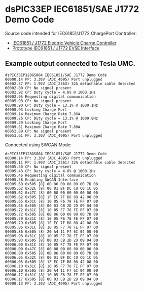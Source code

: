# dsPIC33EP IEC61851/SAE J1772 Demo Code

Source code intended for IEC61851/J1772 ChargePort Controller:

* [IEC61851 / J1772 Electric Vehicle Charge Controller](https://www.beyondlogic.org/iec61851-j1772-electric-vehicle-charge-controller)
* [Prototype IEC61851 / J1772 EVSE Interface](https://www.beyondlogic.org/prototype-iec61851-j1772-evse-interface)

## Example output connected to Tesla UMC.  

```
dsPIC33EP128GS804 IEC61851/SAE J1772 Demo Code
00000.14 PP: 3.30V (ADC_4095) Port unplugged
00002.57 PP: 1.90V (ADC_2363) 32A detachable cable detected
00002.80 CP: No signal present
00002.92 CP: Duty cycle = 4.8% @ 1000.1Hz
00002.95 Requesting digital communication
00005.98 CP: No signal present
00008.90 CP: Duty cycle = 13.1% @ 1000.1Hz
00008.93 Locking Charge Port
00009.14 Maximum Charge Rate 7.86A
00009.26 CP: Duty cycle = 13.1% @ 1000.8Hz
00009.29 Locking Charge Port
00009.51 Maximum Charge Rate 7.80A
00052.89 CP: No signal present
00053.61 PP: 3.30V (ADC_4095) Port unplugged
```

Connected using SWCAN Mode:
```
dsPIC33EP128GS804 IEC61851/SAE J1772 Demo Code
00000.14 PP: 3.30V (ADC_4095) Port unplugged
00005.11 PP: 1.90V (ADC_2361) 32A detachable cable detected
00005.30 CP: No signal present
00005.43 CP: Duty cycle = 4.8% @ 1000.1Hz
00005.46 Requesting digital communication
00005.58 Enabling SWCAN Interface
00005.60 0x505 [8] 0B 86 00 00 00 00 7D 08
00005.62 0x32C [8] 00 01 BF DC C0 C0 1C 05
00005.62 0x47C [8] 00 00 00 00 00 00 00 00
00005.62 0x505 [8] 1F EC 7F B8 08 42 08 00
00005.65 0x31C [8] 10 05 F6 78 FE FF 07 00
00005.65 0x505 [8] 00 03 CB 2D 2D 09 04 00
00005.72 0x31C [8] 10 05 F7 78 FE FF 07 00
00005.72 0x505 [8] 0B 86 00 00 00 00 7D 08
00005.79 0x31C [8] 10 05 F6 78 FE FF 07 00
00005.79 0x505 [8] 1F EC 7F B8 08 42 08 00
00005.86 0x31C [8] 10 05 F7 78 FE FF 07 00
00005.86 0x505 [8] 20 A4 11 F7 6C 04 00 00
00005.93 0x31C [8] 10 05 F7 78 FE FF 07 00
00005.93 0x505 [8] 00 03 CB 2D 2D 09 04 00
00006.00 0x31C [8] 10 05 F7 78 FE FF 07 00
00006.00 0x47C [8] 00 00 00 00 00 00 00 00
00006.00 0x505 [8] 0B 86 00 00 00 00 7D 08
00006.05 0x32C [8] 00 01 BF DC C0 C0 1C 05
00006.05 0x505 [8] 1F EC 7F B8 08 42 08 00
00006.10 0x31C [8] 10 05 F7 78 FE FF 07 00
00006.10 0x505 [8] 20 A4 11 F7 6C 04 00 00
00006.17 0x31C [8] 10 05 F6 78 FE FF 07 00
00006.17 0x505 [8] 00 03 CB 2D 2D 09 04 00
00008.13 PP: 3.30V (ADC_4095) Port unplugged
```
